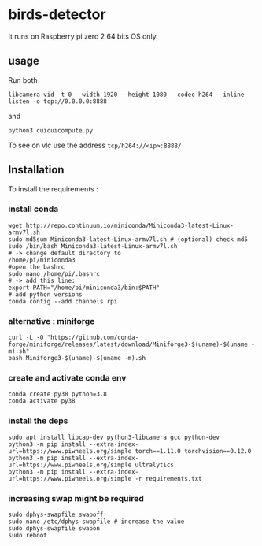 # birds-detector
 
It runs on Raspberry pi zero 2 64 bits OS only.

## usage
Run both
```
libcamera-vid -t 0 --width 1920 --height 1080 --codec h264 --inline --listen -o tcp://0.0.0.0:8888
```
and
```
python3 cuicuicompute.py
```
To see on vlc use the address `tcp/h264://<ip>:8888/`

## Installation
To install the requirements :
### install conda
```
wget http://repo.continuum.io/miniconda/Miniconda3-latest-Linux-armv7l.sh
sudo md5sum Miniconda3-latest-Linux-armv7l.sh # (optional) check md5
sudo /bin/bash Miniconda3-latest-Linux-armv7l.sh 
# -> change default directory to 
/home/pi/miniconda3
#open the bashrc
sudo nano /home/pi/.bashrc 
# -> add this line: 
export PATH="/home/pi/miniconda3/bin:$PATH"
# add python versions
conda config --add channels rpi
```

### alternative : miniforge
```
curl -L -O "https://github.com/conda-forge/miniforge/releases/latest/download/Miniforge3-$(uname)-$(uname -m).sh"
bash Miniforge3-$(uname)-$(uname -m).sh
```


### create and activate conda env
```
conda create py38 python=3.8
conda activate py38
```

### install the deps
```
sudo apt install libcap-dev python3-libcamera gcc python-dev
python3 -m pip install --extra-index-url=https://www.piwheels.org/simple torch==1.11.0 torchvision==0.12.0
python3 -m pip install --extra-index-url=https://www.piwheels.org/simple ultralytics
python3 -m pip install --extra-index-url=https://www.piwheels.org/simple -r requirements.txt
```


### increasing swap might be required
```
sudo dphys-swapfile swapoff
sudo nano /etc/dphys-swapfile # increase the value
sudo dphys-swapfile swapon
sudo reboot
```
